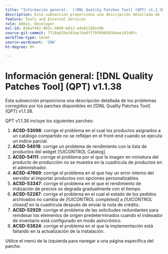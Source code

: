 ```yaml
---
title: "Información general:  [!DNL Quality Patches Tool] (QPT) v1.1.38"
description: Esta subsección proporciona una descripción detallada de los problemas corregidos por los parches disponibles en  [!DNL Quality Patches Tool] (QPT) v1.1.38.
feature: Tools and External Services
role: Admin, Developer
exl-id: 826af462-8b2c-4048-b612-a4e811d8ce9b
source-git-commit: 7718a835e343ae7da9ff79f690503b4ee1d140fc
workflow-type: tm+mt
source-wordcount: '208'
ht-degree: 0%

---
```


# Información general: [!DNL Quality Patches Tool] (QPT) v1.1.38

Esta subsección proporciona una descripción detallada de los problemas corregidos por los parches disponibles en [!DNL Quality Patches Tool] (QPT) v1.1.38.

QPT v1.1.38 incluye los siguientes parches:

1. **ACSD-53098**: corrige el problema en el cual los productos asignados a un catálogo compartido no se reflejan en el front-end cuando se ejecuta un índice parcial.
1. **ACSD-54018**: corrige un problema de rendimiento con la lista de productos del widget [!UICONTROL Catalog].
1. **ACSD-54111**: corrige el problema por el que la imagen en miniatura del producto de producción no se muestra en la cuadrícula de productos en el administrador.
1. **ACSD-47669**: corrige el problema en el que hay un error interno del servidor al importar productos con opciones personalizables.
1. **ACSD-53347**: corrige el problema en el que el rendimiento de indización de precios se degrada gradualmente con el tiempo.
1. **ACSD-52287**: corrige el problema en el cual el estado de los pedidos archivados no cambia de *[!UICONTROL completed]* a *[!UICONTROL closed]* en la cuadrícula después de enviar la nota de crédito.
1. **ACSD-52929**: corrige el problema de las solicitudes redundantes para reindexar los elementos de origen predeterminados cuando el indexador de inventario está configurado en modo asincrónico.
1. **ACSD-53824**: corrige el problema en el que la implementación está fallando en la actualización de la instalación.

Utilice el menú de la izquierda para navegar a una página específica del parche.

